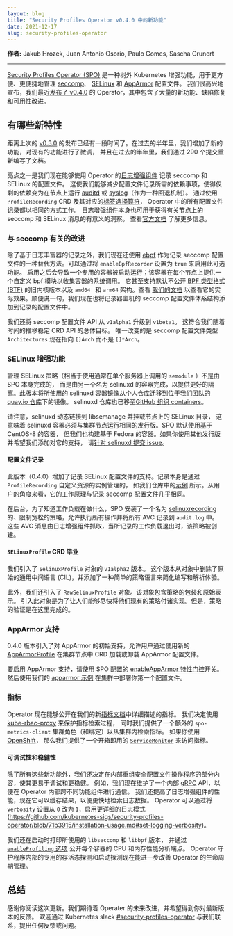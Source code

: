 ```yaml
---
layout: blog
title: "Security Profiles Operator v0.4.0 中的新功能"
date: 2021-12-17
slug: security-profiles-operator
---
```



**作者:** Jakub Hrozek, Juan Antonio Osorio, Paulo Gomes, Sascha Grunert

---


[Security Profiles Operator (SPO)](https://sigs.k8s.io/security-profiles-operator) 
是一种树外 Kubernetes 增强功能，用于更方便、更便捷地管理 [seccomp](https://en.wikipedia.org/wiki/Seccomp)、
[SELinux](https://zh.wikipedia.org/wiki/%E5%AE%89%E5%85%A8%E5%A2%9E%E5%BC%BA%E5%BC%8FLinux) 和
[AppArmor](https://zh.wikipedia.org/wiki/AppArmor) 配置文件。 
我们很高兴地宣布，我们最近[发布了 v0.4.0](https://github.com/kubernetes-sigs/security-profiles-operator/releases/tag/v0.4.0)
的 Operator，其中包含了大量的新功能、缺陷修复和可用性改进。

## 有哪些新特性

距离上次的 [v0.3.0](https://github.com/kubernetes-sigs/security-profiles-operator/releases/tag/v0.3.0)
的发布已经有一段时间了。在过去的半年里，我们增加了新的功能，对现有的功能进行了微调，
并且在过去的半年里，我们通过 290 个提交重新编写了文档。



亮点之一是我们现在能够使用 Operator 的[日志增强组件](https://github.com/kubernetes-sigs/security-profiles-operator/blob/71b3915/installation-usage.md#log-enricher-based-recording)
记录 seccomp 和 SELinux 的配置文件。
这使我们能够减少配置文件记录所需的依赖事项，使得仅剩的依赖变为在节点上运行
[auditd](https://linux.die.net/man/8/auditd) 或 [syslog](https://en.wikipedia.org/wiki/Syslog)（作为一种回退机制）。
通过使用 `ProfileRecording` CRD 及其对应的[标签选择算符](/zh-cn/concepts/overview/working-with-objects/labels)，
Operator 中的所有配置文件记录都以相同的方式工作。
日志增强组件本身也可用于获得有关节点上的 seccomp 和 SELinux 消息的有意义的洞察。
查看[官方文档](https://github.com/kubernetes-sigs/security-profiles-operator/blob/71b3915/installation-usage.md#using-the-log-enricher)
了解更多信息。


### 与 seccomp 有关的改进

除了基于日志丰富器的记录之外，我们现在还使用 [ebpf](https://ebpf.io)
作为记录 seccomp 配置文件的一种替代方法。可以通过将 `enableBpfRecorder` 设置为 `true` 来启用此可选功能。
启用之后会导致一个专用的容器被启动运行；该容器在每个节点上提供一个自定义 bpf 模块以收集容器的系统调用。 
它甚至支持默认不公开 [BPF 类型格式 (BTF)](https://www.kernel.org/doc/html/latest/bpf/btf.html) 
的旧内核版本以及 `amd64 ` 和 `arm64` 架构。查看 [我们的文档](https://github.com/kubernetes-sigs/security-profiles-operator/blob/71b3915/installation-usage.md#ebpf-based-recording) 
以查看它的实际效果。顺便说一句，我们现在也将记录器主机的 seccomp 配置文件体系结构添加到记录的配置文件中。

我们还将 seccomp 配置文件 API 从 `v1alpha1` 升级到 `v1beta1`。 
这符合我们随着时间的推移稳定 CRD API 的总体目标。 
唯一改变的是 seccomp 配置文件类型 `Architectures` 现在指向 `[]Arch` 而不是 `[]*Arch`。


### SELinux 增强功能

管理 SELinux 策略（相当于使用通常在单个服务器上调用的 `semodule` ）不是由 SPO 本身完成的，
而是由另一个名为 selinuxd 的容器完成，以提供更好的隔离。此版本将所使用的 selinuxd
容器镜像从个人仓库迁移到位于[我们团队的 quay.io 仓库](https://quay.io/organization/security-profiles-operator)下的镜像。
selinuxd 仓库也已移至[GitHub 组织 containers](https://github.com/containers/selinuxd)。

请注意，selinuxd 动态链接到 libsemanage 并挂载节点上的 SELinux 目录，
这意味着 selinuxd 容器必须与集群节点运行相同的发行版。SPO 默认使用基于 CentOS-8 的容器，
但我们也构建基于 Fedora 的容器。如果你使用其他发行版并希望我们添加对它的支持，
请[针对 selinuxd 提交 issue](https://github.com/containers/selinuxd/issues)。

#### 配置文件记录

此版本（0.4.0）增加了记录 SELinux 配置文件的支持。记录本身是通过 `ProfileRecording` 自定义资源的实例管理的，
如我们仓库中的[示例](https://github.com/kubernetes-sigs/security-profiles-operator/blob/main/examples/profilerecording-selinux-logs.yaml)
所示。从用户的角度来看，它的工作原理与记录 seccomp 配置文件几乎相同。

在后台，为了知道工作负载在做什么，SPO 安装了一个名为 [selinuxrecording](https://github.com/kubernetes-sigs/security-profiles-operator/blob/main/deploy/base/profiles/selinuxrecording.cil)
的、限制宽松的策略，允许执行所有操作并将所有 AVC 记录到 `audit.log` 中。
这些 AVC 消息由日志增强组件抓取，当所记录的工作负载退出时，该策略被创建。

#### `SELinuxProfile` CRD 毕业

我们引入了 `SelinuxProfile` 对象的 `v1alpha2` 版本。
这个版本从对象中删除了原始的通用中间语言 (CIL)，并添加了一种简单的策略语言来简化编写和解析体验。

此外，我们还引入了 `RawSelinuxProfile` 对象。该对象包含策略的包装和原始表示。
引入此对象是为了让人们能够尽快将他们现有的策略付诸实现。但是，策略的验证是在这里完成的。

### AppArmor 支持

0.4.0 版本引入了对 AppArmor 的初始支持，允许用户通过使用新的
[AppArmorProfile](https://github.com/kubernetes-sigs/security-profiles-operator/blob/main/deploy/base-crds/crds/apparmorprofile.yaml)
在集群节点中 CRD 加载或卸载 AppArmor 配置文件。

要启用 AppArmor 支持，请使用 SPO 配置的 [enableAppArmor 特性门控](https://github.com/kubernetes-sigs/security-profiles-operator/blob/main/examples/config.yaml#L10)开关。
然后使用我们的 [apparmor 示例](https://github.com/kubernetes-sigs/security-profiles-operator/blob/main/examples/apparmorprofile.yaml) 在集群中部署你第一个配置文件。

### 指标

Operator 现在能够公开在我们的新[指标文档](https://github.com/kubernetes-sigs/security-profiles-operator/blob/71b3915/installation-usage.md#using-metrics)中详细描述的指标。
我们决定使用 [kube-rbac-proxy](https://github.com/brancz/kube-rbac-proxy) 来保护指标检索过程，
同时我们提供了一个额外的 `spo-metrics-client` 集群角色（和绑定）以从集群内检索指标。 
如果你使用 [OpenShift](https://www.redhat.com/en/technologies/cloud-computing/openshift)，
那么我们提供了一个开箱即用的 [`ServiceMonitor`](https://github.com/kubernetes-sigs/security-profiles-operator/blob/71b3915/installation-usage.md#automatic-servicemonitor-deployment)
来访问指标。


#### 可调试性和稳健性

除了所有这些新功能外，我们还决定在内部重组安全配置文件操作程序的部分内容，使其更易于调试和更稳健。
例如，我们现在维护了一个内部 [gRPC](https://grpc.io) API，以便在 Operator 内部跨不同功能组件进行通信。
我们还提高了日志增强组件的性能，现在它可以缓存结果，以便更快地检索日志数据。
Operator 可以通过将 `verbosity` 设置从 `0` 改为 `1`，启用更详细的日志模式(https://github.com/kubernetes-sigs/security-profiles-operator/blob/71b3915/installation-usage.md#set-logging-verbosity)。

我们还在启动时打印所使用的 `libseccomp` 和 `libbpf` 版本，
并通过 [`enableProfiling` 选项](https://github.com/kubernetes-sigs/security-profiles-operator/blob/71b3915/installation-usage.md#enable-cpu-and-memory-profiling)
公开每个容器的 CPU 和内存性能分析端点。
Operator 守护程序内部的专用的存活态探测和启动探测现在能进一步改善 Operator 的生命周期管理。


## 总结

感谢你阅读这次更新。我们期待着 Operater 的未来改进，并希望得到你对最新版本的反馈。
欢迎通过 Kubernetes slack [#security-profiles-operator](https://kubernetes.slack.com/messages/security-profiles-operator)
与我们联系，提出任何反馈或问题。
